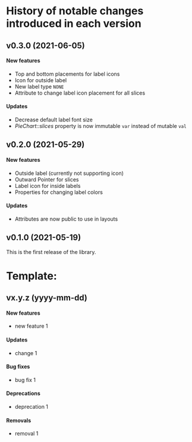 # History of notable changes introduced in each version

## v0.3.0 (2021-06-05)
#### New features
  - Top and bottom placements for label icons
  - Icon for outside label
  - New label type `NONE`
  - Attribute to change label icon placement for all slices
#### Updates
  - Decrease default label font size
  - *PieChart::slices* property is now immutable `var` instead of mutable `val`

## v0.2.0 (2021-05-29)
#### New features
  - Outside label (currently not supporting icon)
  - Outward Pointer for slices
  - Label icon for inside labels
  - Properties for changing label colors
#### Updates
  - Attributes are now public to use in layouts

## v0.1.0 (2021-05-19)
This is the first release of the library.


# Template:
## vx.y.z (yyyy-mm-dd)
#### New features
  - new feature 1
#### Updates
  - change 1
#### Bug fixes
  - bug fix 1
#### Deprecations
  - deprecation 1
#### Removals
  - removal 1
